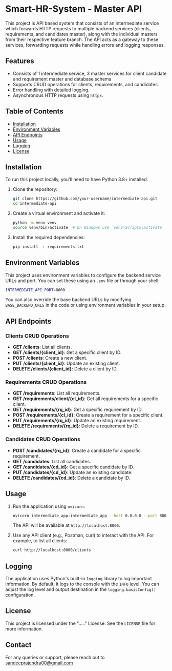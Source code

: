 # Smart-HR-System - Master API

This project is API based system that consists of an intermediate service which forwards HTTP requests to multiple backend services (clients, requirements, and candidates master), along with the individual masters from their respective feature branch. The API acts as a gateway to these services, forwarding requests while handling errors and logging responses.

## Features

- Consists of 1 intermediate service, 3 master services for client candidate and requirement master and database schema
- Supports CRUD operations for clients, requirements, and candidates.
- Error handling with detailed logging.
- Asynchronous HTTP requests using `httpx`.

## Table of Contents

- [Installation](#installation)
- [Environment Variables](#environment-variables)
- [API Endpoints](#api-endpoints)
- [Usage](#usage)
- [Logging](#logging)
- [License](#license)

## Installation

To run this project locally, you'll need to have Python 3.8+ installed.

1. Clone the repository:

    ```bash
    git clone https://github.com/your-username/intermediate-api.git
    cd intermediate-api
    ```

2. Create a virtual environment and activate it:

    ```bash
    python -m venv venv
    source venv/bin/activate  # On Windows use `venv\Scripts\activate`
    ```

3. Install the required dependencies:

    ```bash
    pip install -r requirements.txt
    ```

## Environment Variables

This project uses environment variables to configure the backend service URLs and port. You can set these using an `.env` file or through your shell:

```bash
INTERMEDIATE_API_PORT=8000
```

You can also override the base backend URLs by modifying `BASE_BACKEND_URLS` in the code or using environment variables in your setup.

## API Endpoints

### Clients CRUD Operations

- **GET /clients**: List all clients.
- **GET /clients/{client_id}**: Get a specific client by ID.
- **POST /clients**: Create a new client.
- **PUT /clients/{client_id}**: Update an existing client.
- **DELETE /clients/{client_id}**: Delete a client by ID.

### Requirements CRUD Operations

- **GET /requirements**: List all requirements.
- **GET /requirements/client/{cl_id}**: Get all requirements for a specific client.
- **GET /requirements/{rq_id}**: Get a specific requirement by ID.
- **POST /requirements/{cl_id}**: Create a requirement for a specific client.
- **PUT /requirements/{rq_id}**: Update an existing requirement.
- **DELETE /requirements/{rq_id}**: Delete a requirement by ID.

### Candidates CRUD Operations

- **POST /candidates/{rq_id}**: Create a candidate for a specific requirement.
- **GET /candidates**: List all candidates.
- **GET /candidates/{cd_id}**: Get a specific candidate by ID.
- **PUT /candidates/{cd_id}**: Update an existing candidate.
- **DELETE /candidates/{cd_id}**: Delete a candidate by ID.

## Usage

1. Run the application using `uvicorn`:

    ```bash
    uvicorn intermediate_app:intermediate_app --host 0.0.0.0 --port 8000
    ```

    The API will be available at `http://localhost:8000`.

2. Use any API client (e.g., Postman, curl) to interact with the API. For example, to list all clients:

    ```bash
    curl http://localhost:8000/clients
    ```

## Logging

The application uses Python's built-in `logging` library to log important information. By default, it logs to the console with the `INFO` level. You can adjust the log level and output destination in the `logging.basicConfig()` configuration.

## License

This project is licensed under the "....." License. See the `LICENSE` file for more information.


## Contact

For any queries or support, please reach out to sandeeprajendra00@gmail.com
